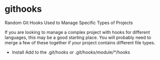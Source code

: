 githooks
========

Random Git Hooks Used to Manage Specific Types of Projects

If you are looking to manage a complex project with hooks for different languages, this may be a good starting place. 
You will probably need to merge a few of these together if your project contains different file types.

* Install
Add to the .git/hooks or .git/hooks/module/*/hooks
